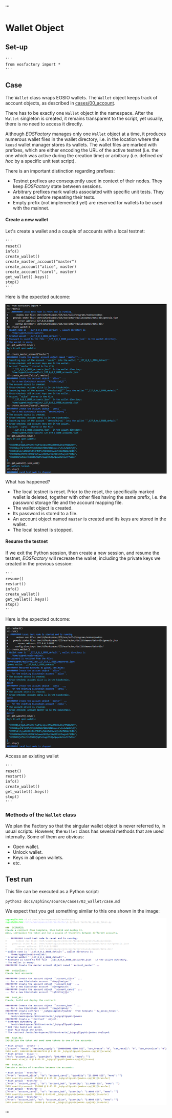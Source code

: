 '''
# Wallet Object


## Set-up

```
'''
from eosfactory import *
'''
```

## Case

The `Wallet` class wraps EOSIO wallets. The `Wallet` object keeps track of account objects, as described in [cases/00_account](../cases/00_account/case.html).

There has to be exactly one `Wallet` object in the namespace. After the `Wallet` singleton is created, it remains transparent to the script, yet usually, there is no need to access it directly.

Although *EOSFactory* manages only one `Wallet` object at a time, it produces numerous wallet files in the wallet directory, i.e. in the location where the `keosd` wallet manager stores its wallets. The wallet files are marked with prefixes, which are either encoding the URL of the active testnet (i.e. the one which was active during the creation time) or arbitrary  (i.e. defined *ad hoc* by a specific unit test script).

There is an important distinction regarding prefixes:

* Testnet prefixes are consequently used in context of their nodes. They keep *EOSFactory* state between sessions.
* Arbitrary prefixes mark wallets associated with specific unit tests. They are erased before repeating their tests.
* Empty prefix (not implemented yet) are reserved for wallets to be used with the mainnet.

#### Create a new wallet

Let's create a wallet and a couple of accounts with a local testnet:

```
'''
reset()
info()
create_wallet()
create_master_account("master")
create_account("alice", master)
create_account("carol", master)
get_wallet().keys()
stop()
'''
```

Here is the expected outcome:

![local_wallet](./img/01.png)

What has happened?

* The local testnet is reset. Prior to the reset, the specifically marked wallet is deleted, together with other files having the same prefix, i.e. the password storage file and the account mapping file.
* The wallet object is created.
* Its password is stored to a file.
* An account object named `master` is created and its keys are stored in the wallet.
* The local testnet is stopped.

#### Resume the testnet

If we exit the Python session, then create a new session, and resume the testnet, *EOSFactory* will recreate the wallet, including the private keys we created in the previous session:

```
'''
resume()
restart()
info()
create_wallet()
get_wallet().keys()
stop()
'''
```

Here is the expected outcome:

![local_wallet_reopen](./img/02.png)

Access an existing wallet

```
'''
reset()
restart()
info()
create_wallet()
get_wallet().keys()
stop()
'''
```

### Methods of the `Wallet` class

We plan the Factory so that the singular wallet object is never referred to, in usual scripts. However, the `Wallet` class has several methods that are used internally. Some of them are obvious:

* Open wallet.
* Unlock wallet.
* Keys in all open wallets.
* etc.

## Test run

This file can be executed as a Python script:

```
python3 docs/sphinx/source/cases/03_wallet/case.md
```
We expect that you get something similar to this one shown in the image:

![local_wallet](./img/Untitled2.png)

'''